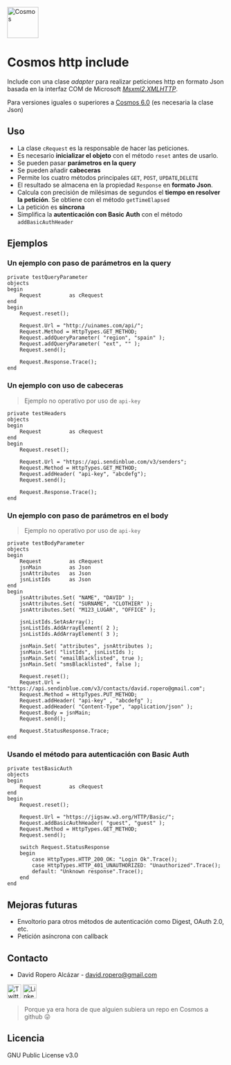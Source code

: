 [<img src="http://www.base100.com/images/productos/cosmos.png" alt="Cosmos" width="72"/>](https://cosmosrad.tech/en/home/)

# Cosmos http include
Include con una clase *adapter* para realizar peticiones http en formato Json basada en la interfaz COM de Microsoft [*Msxml2.XMLHTTP*](https://es.wikipedia.org/wiki/XMLHttpRequest).

Para versiones iguales o superiores a [Cosmos 6.0](http://www.base100.com/es/productos/cosmos01.html) (es necesaria la clase Json)

## Uso

* La clase ``cRequest`` es la responsable de hacer las peticiones.
* Es necesario **inicializar el objeto** con el método ``reset`` antes de usarlo.
* Se pueden pasar **parámetros en la query**
* Se pueden añadir **cabeceras**
* Permite los cuatro métodos principales ``GET``, ``POST``, ``UPDATE``,``DELETE``
* El resultado se almacena en la propiedad ``Response`` en **formato Json**.
* Calcula con precisión de milésimas de segundos el **tiempo en resolver la petición**. Se obtiene con el método ```getTimeElapsed```
* La petición es **síncrona**
* Simplifica la **autenticación con Basic Auth** con el método ``addBasicAuthHeader``

## Ejemplos

### Un ejemplo con paso de parámetros en la query

```
private testQueryParameter
objects
begin
    Request         as cRequest
end
begin
    Request.reset();
    
    Request.Url = "http://uinames.com/api/";
    Request.Method = HttpTypes.GET_METHOD;
    Request.addQueryParameter( "region", "spain" );
    Request.addQueryParameter( "ext", "" );
    Request.send();

    Request.Response.Trace();
end
```

### Un ejemplo con uso de cabeceras
> Ejemplo no operativo por uso de `api-key`
```
private testHeaders
objects
begin
    Request         as cRequest    
end
begin
    Request.reset();

    Request.Url = "https://api.sendinblue.com/v3/senders";
    Request.Method = HttpTypes.GET_METHOD;
    Request.addHeader( "api-key", "abcdefg");
    Request.send();

    Request.Response.Trace();
end
```

### Un ejemplo con paso de parámetros en el body
> Ejemplo no operativo por uso de `api-key`
```
private testBodyParameter
objects
begin
    Request         as cRequest
    jsnMain         as Json
    jsnAttributes   as Json
    jsnListIds      as Json
end
begin
    jsnAttributes.Set( "NAME", "DAVID" );
    jsnAttributes.Set( "SURNAME", "CLOTHIER" );
    jsnAttributes.Set( "M123_LUGAR", "OFFICE" );
    
    jsnListIds.SetAsArray();
    jsnListIds.AddArrayElement( 2 );
    jsnListIds.AddArrayElement( 3 );
    
    jsnMain.Set( "attributes", jsnAttributes );
    jsnMain.Set( "listIds", jsnListIds );
    jsnMain.Set( "emailBlacklisted", true );
    jsnMain.Set( "smsBlacklisted", false );
    
    Request.reset();
    Request.Url = "https://api.sendinblue.com/v3/contacts/david.ropero@gmail.com";
    Request.Method = HttpTypes.PUT_METHOD;
    Request.addHeader( "api-key" , "abcdefg" );
    Request.addHeader( "Content-Type", "application/json" );
    Request.Body = jsnMain;
    Request.send();
    
    Request.StatusResponse.Trace;
end
```

### Usando el método para autenticación con Basic Auth
```
private testBasicAuth
objects
begin
    Request         as cRequest
end
begin
    Request.reset();
    
    Request.Url = "https://jigsaw.w3.org/HTTP/Basic/";
    Request.addBasicAuthHeader( "guest", "guest" );
    Request.Method = HttpTypes.GET_METHOD;
    Request.send();

    switch Request.StatusResponse
    begin
        case HttpTypes.HTTP_200_OK: "Login Ok".Trace();
        case HttpTypes.HTTP_401_UNAUTHORIZED: "Unauthorized".Trace();
        default: "Unknown response".Trace();
    end
end
```

## Mejoras futuras

* Envoltorio para otros métodos de autenticación como Digest, OAuth 2.0, etc.
* Petición asíncrona con callback

## Contacto

* David Ropero Alcázar - david.ropero@gmail.com

[<img src="https://image.freepik.com/iconos-gratis/boton-del-logotipo-de-twitter_318-85053.jpg" alt="Twitter" width="32"/>](https://twitter.com/clothierdroid)
[<img src="http://www.iconsdb.com/icons/preview/black/linkedin-4-xxl.png" alt="Linkedin" width="32"/>](http://www.linkedin.com/in/davidropero)

> Porque ya era hora de que alguien subiera un repo en Cosmos a github :stuck_out_tongue_winking_eye:

## Licencia

GNU Public License v3.0

